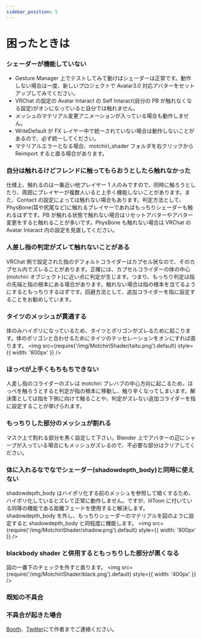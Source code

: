 ```yaml
---
sidebar_position: 5
---
```


# 困ったときは

### シェーダーが機能していない

- Gesture Manager 上でテストしてみて動けばシェーダーは正常です。動作しない場合は一度、新しいプロジェクトで Avatar3.0 対応アバターをセットアップしてみてください。
- VRChat の設定の Avatar Intaract の Self Intaract(自分の PB が触れなくなる設定)がオンになっていると自分では触れません。
- メッシュのマテリアル変更アニメーションが入っている場合も動作しません。
- WriteDefault が FX レイヤー中で統一されていない場合は動作しないことがあるので、必ず統一してください。
- マテリアルエラーとなる場合、motchiri_shader フォルダを右クリックから Reimport すると直る場合があります。

### 自分は触れるけどフレンドに触ってもらおうとしたら触れなかった

仕様上、触れるのは一番近い他プレイヤー 1 人のみですので、同時に触ろうとしたり、周囲にプレイヤーが複数人いると上手く機能しないことがあります。また、Contact の設定によっては触れない場合もあります。判定方法として、PhysBone(耳や尻尾など)に触れるプレイヤーであればもっちりシェーダーも触れるはずです。PB が触れる状態で触れない場合はリセットアバターやアバター変更をすると触れることが多いです。PhysBone も触れない場合は VRChat の Avatar Intaract 内の設定を見直してください。

### 人差し指の判定がズレて触れないことがある

VRChat 側で設定された指のデフォルトコライダーはカプセル状なので、そのカプセル内でズレることがあります。正確には、カプセルコライダーの体の中心(motchiri オブジェクト)に近い点に判定が生じます。つまり、もっちり判定は指の先端と指の根本にある場合があります。触れない場合は指の根本を当てるようにするともっちりするはずです。回避方法として、追加コライダーを指に設定することをお勧めしています。

### タイツのメッシュが貫通する

体のみハイポリになっているため、タイツとポリゴンがズレるために起こります。体のポリゴンと合わせるためにタイツのテッセレーションをオンにすれば直ります。
<img
src={require('/img/MotchiriShader/taitu.png').default}
style={{ width: '800px' }}
/>

### ほっぺが上手くもちもちできない

人差し指のコライダーのズレは motchiri プレハブの中心方向に起こるため、ほっぺを触ろうとすると判定が指の根本に移動し、触り辛くなってしまいます。解決策としては指を下側に向けて触ることや、判定がズレない追加コライダーを指に設定することが挙げられます。

### もっちりした部分のメッシュが割れる

マスク上で割れる部分を黒く設定して下さい。Blender 上でアバターの辺にシャープが入っている場合にもメッシュがズレるので、不必要な部分はクリアしてください。

### 体に入れるなでなでシェーダー(shadowdepth_body)と同時に使えない

shadowdepth_body はハイポリ化する前のメッシュを参照して暗くするため、ハイポリ化しているとズレて正常に動作しません。ですが、lilToon に付いている同等の機能である距離フェードを使用すると解決します。shadowdepth_body を外し、もっちりシェーダーのマテリアルを図のように設定すると shadowdepth_body と同程度に機能します。
<img
src={require('/img/MotchiriShader/shadow.png').default}
style={{ width: '800px' }}
/>

### blackbody shader と併用するともっちりした部分が黒くなる

図の一番下のチェックを外すと直ります。
<img
src={require('/img/MotchiriShader/black.png').default}
style={{ width: '400px' }}
/>

### 既知の不具合

### 不具合が起きた場合

[Booth](https://wataame89.booth.pm)、[Twitter](https://twitter.com/wataameya_vr)にて作者までご連絡ください。
